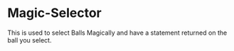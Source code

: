 # Magic-Selector
This is used to select Balls Magically and have a statement returned on the ball you select.
